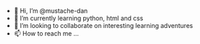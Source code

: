 - 👋 Hi, I’m @mustache-dan
- 🌱 I’m currently learning python, html and css
- 💞️ I’m looking to collaborate on interesting learning adventures
- 📫 How to reach me ...

<!---
mustache-dan/mustache-dan is a ✨ special ✨ repository because its `README.md` (this file) appears on your GitHub profile.
You can click the Preview link to take a look at your changes.
--->
